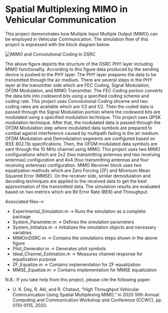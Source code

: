 # Spatial Multiplexing MIMO in Vehicular Communication
This project demonstrates how Multiple Input Multiple Output (MIMO) can be employed in Vehicular Communication. The simulation flow of this project is expressed with the block diagram below.

![MIMO and Convolutional Coding in DSRC](https://user-images.githubusercontent.com/3108754/150693893-b620c25c-75a7-4e5d-957e-8d40b635bf11.JPG)

The above figure depicts the structure of the DSRC PHY layer including MIMO functionality. According to this figure data produced by the sending device is pushed to the PHY
layer. The PHY layer prepares the data to be transmitted through the air medium. There are several steps in the PHY layer at the transmitter side which are FEC Coding, Signal Modulation, OFDM Modulation, and MIMO Transmitter. The FEC Coding portion converts the data bits into codeword bits using a specified coding scheme and coding rate. This project uses Convolutional Coding shceme and two coding rates are available which are 1/3 and 1/2. Then the coded data is passed through the Signal Modulation portion where the codeword bits are modulated using a specified modulation technique. This project uses QPSK modulation technique. After that, the modulated data is passed through the OFDM Modulation step where modulated data symbols are prepared to combat against interference caused by multipath fading in the air medium. OFDM Modulation and Demodulation segments are configured based on IEEE 802.11p specifications. Then, the OFDM modulated data symbols are sent through the 10 MHz channel using MIMO. This project uses two MIMO configurations which are 2x2 (two transmitting antennas and two receiving antennas) configuration and 4x4 (four transmitting antennas and four receiving antennas) configuration. MIMO Receiver block uses two equalization methods which are Zero Forcing (ZF) and Minimum Mean Squared Error (MMSE).  On the receiver side, similar demodulation and decoding techniques are applied to the received data to get the best approximation of the transmitted data. The simulation results are evaluated based on two metrics which are Bit Error Rate (BER) and Throughput.

Associated files-->
  * Experimental_Simulation.m -> Runs the simulation as a complete package
  * System_Parameter.m -> Defines the simulation parameters
  * System_Initialize.m -> Initializes the simulation objects and necessary variables
  * MIMOinDSRC.m -> Contains the simulations steps shown in the above figure
  * Pilot_Generator.m -> Generates pilot symbols
  * Ideal_Channel_Estimation.m -> Measures channel response for equalization purpose
  * ZF_Equalize.m -> Contains implementation for ZF equalization
  * MMSE_Equalize.m -> Contains implementation for MMSE equalization

N.B.: If you take help from this project, please cite the following paper:
 * U. K. Dey, R. Akl, and R. Chataut, “High Throughput Vehicular Communication Using Spatial Multiplexing MIMO,” in 2020 10th Annual Computing and Communication Workshop and Conference (CCWC), pp. 0110-0115, 2020.
